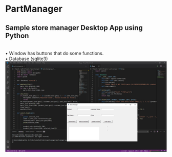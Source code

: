 # PartManager
<h2>Sample store manager Desktop App using Python</h2>
<br>•	Window has buttons that do some functions.
<br>•	Database (sqlite3)
<img src="PartManagerbig.jpg" alt="PartManager" >
